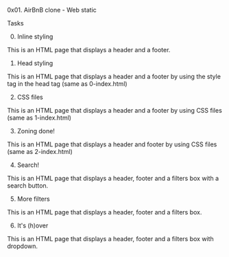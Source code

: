 0x01. AirBnB clone - Web static

Tasks

0. Inline styling

This is an HTML page that displays a header and a footer.

1. Head styling

This is an HTML page that displays a header and a footer by using the style tag in the head tag (same as 0-index.html)

2. CSS files

This is an HTML page that displays a header and a footer by using CSS files (same as 1-index.html)

3. Zoning done!

This is an HTML page that displays a header and footer by using CSS files (same as 2-index.html)

4. Search!

This is an HTML page that displays a header, footer and a filters box with a search button.

5. More filters

This is an HTML page that displays a header, footer and a filters box.

6. It's (h)over

This is an HTML page that displays a header, footer and a filters box with dropdown.
